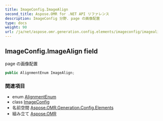```yaml
---
title: ImageConfig.ImageAlign
second_title: Aspose.OMR for .NET API リファレンス
description: ImageConfig 分野. page の画像配置
type: docs
weight: 90
url: /ja/net/aspose.omr.generation.config.elements/imageconfig/imagealign/
---
```

## ImageConfig.ImageAlign field

page の画像配置

```csharp
public AlignmentEnum ImageAlign;
```

### 関連項目

* enum [AlignmentEnum](../../../aspose.omr.generation.config.enums/alignmentenum/)
* class [ImageConfig](../)
* 名前空間 [Aspose.OMR.Generation.Config.Elements](../../imageconfig/)
* 組み立て [Aspose.OMR](../../../)


